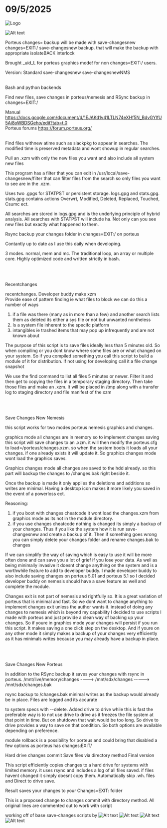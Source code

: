 #                               09/5/2025


![Logo](https://i.imgur.com/sbZa1r3.png)

![Alt text](https://i.imgur.com/tKW7UEe.png)

Porteus changes=    backup will be made with save-changesnew
changes=EXIT:/     save-changesnew backup. that will make the backup with appropriate isolateBACK interlock



Brought _uid_L for porteus graphics mode! for non changes=EXIT:/ users.



Version: Standard                save-changesnew        save-changesnewNMS <br><br>

Bash and python backends

Find new files, save changes in porteus/nemesis and RSync backup in changes=EXIT:/

Manual
https://docs.google.com/document/d/1EJAKd1v41LTLN74eXHf5N_BdvGYlfU5Ai8oWBDSGeho/edit?tab=t.0  
Porteus forums
https://forum.porteus.org/  <BR><BR>


Find files withnew atime such as slackpkg to appear in searches. The modified time is preserved metadata and wont showup in regular searches.

Pull an .xzm with only the new files you want and also include all system new files

This program has a filter that you can edit in /usr/local/save-changesnew/filter that can filter files from the search so only files you want to see are in the .xzm.

Uses two .gpgs for STATPST or persistent storage. logs.gpg and stats.gpg. stats.gpg contains actions Overwrt, Modified, Deleted, Replaced, Touched, Csumc ect.

All searches are stored in logs.gpg and is the underlying principle of hybrid analysis. All searches with STATPST will include ha. Not only can you see new files but 
exactly what happened to them.

Rsync backup your changes folder in changes=EXIT:/ on porteus

Contantly up to date as I use this daily when developing.

3 modes. normal, mem and mc. The traditional loop, an array or multiple core. Highly optimized code and written strictly in bash. <BR><BR><BR><BR>





  Recentchanges

   recentchanges. Developer buddy      make xzm     
   Provide ease of pattern finding ie what files to block we can do this a number of ways
   1) if a file was there (many as in more than a few) and another search lists them as deleted its either a sys file or not but unwanted nontheless
   2) Is a system file inherent to the specifc platform
   3) intangibles ie trashed items that may pop up infrequently and are not known about

  The purpose of this script is to save files ideally less than 5 minutes old. So when compiling or you dont know where some files are
or what changed on your system. So if you compiled something you call this script to build a module of it for distribution.
  If not using for developing call it a file change snapshot

We use the find command to list all files 5 minutes or newer. Filter it and then get to copying the files in a temporary staging directory.
Then take those files and make an .xzm. It will be placed in   /tmp  along with a transfer log to staging directory and file manifest of the xzm  <BR><BR><BR><BR>







  Save Changes New        Nemesis

   this script works for two modes porteus nemesis graphics and changes.        

   graphics mode all changes are in memory so to implement changes saving this script will save changes to an .xzm. it will then modify the porteus.cfg
   to load=/porteus/changes.xzm. so when the system boots it loads all your changes. if one already exists it will update it. So graphics changes mode wont
	load the graphics saves.

   Graphics changes mode all changes are saved to the hdd already. so this part will backup the changes to /changes.bak right beside it.

   Once the backup is made it only applies the deletions and additions so writes are minimal. Having a desktop icon makes it more likely you saved in the event 
   of a powerloss ect.

   Reasoning:
   1. if you boot with changes cheatcode it wont load the changes.xzm from graphics mode as its not in the module directory.
   2. if you use changes cheatcode nothing is changed its simply a backup of your changes. Thus if you like the system how it is run save-changesnew and create a backup of it.
   Then if something goes wrong you can simply delete your changes folder and rename changes.bak to changes

   If we can simplify the way of saving which is easy to use it will be more often done and can save you a lot of grief if you lose your data. As well as being minimally invasive it doesnt
   change anything on the system and is a worthwhile feature to add to developer buddy. I made developer buddy to also include saving changes on porteus 5.01 and porteus 5.1 so I decided
   developer buddy on nemesis should have a save feature as well and complete the module.

   Changes exit is not part of nemesis and rightfully so. It is a great variation of porteus that is minimal and fast. So we dont want to change anything to implement changes exit unless the author
   wants it. instead of doing any changes to nemesis which is beyond my capability I decided to use scripts I made with porteus and just provide a clean way of backing up your changes. So
   if youre in graphics mode your changes will persist if you run this script. It makes saving a one click step on the desktop. And if youre on any other mode it simply makes a backup of your changes very
   efficiently as it has minimals writes because you may already have a backup in place. <BR><BR><BR><BR>



   Save Changes New            Porteus

In addition to the RSync backup it saves your changes with rsync in porteus.       /mnt/live/memory/changes ---->   /mnt/sdx/changes    -----> /mnt/sdx/changes.bak

 rsync backup to /changes.bak minimal writes as the backup would already be in place. Files are logged and its accurate
 
 to system specs with --delete. Added drive to drive while this is fast the preferable way is to not use drive to drive
 as it freezes the file system at that point in time. But on shutdown that wait would be too long. So drive to drive provides
 a way to save on that condition. So both options are available depending on preference.

 module rollback is a possibility for porteus and could bring that disabled a few options as porteus has changes:EXIT/

 Hard drive changes commit   Save files via directory method    Final version 

 This script efficiently copies changes to a hard drive for systems with limited memory.
 it uses rsync and includes a log of all files saved. if files havent changed it simply 
 doesnt copy them. Automatically skip .wh.  files and  Direct to drive save.

 Result saves your changes to your Changes=EXIT:  folder

 This is a proposed change to changes commit with directory method. All original lines are commented out to work with script

 working off of base save-changes scripts by
![Alt text](https://i.imgur.com/QVWc23x.jpeg)
 ![Alt text](https://i.imgur.com/4jOp3Ry.png) ![Alt text](https://i.imgur.com/3dXwKzW.png)
 ![Alt text](https://i.imgur.com/iZQ1s7t.png)

